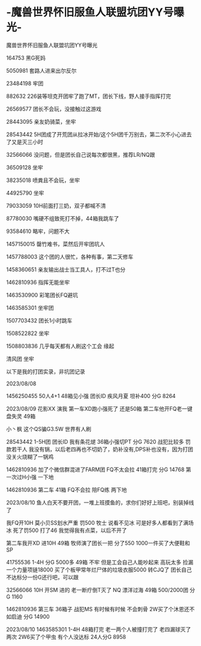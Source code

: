 # -魔兽世界怀旧服鱼人联盟坑团YY号曝光-
魔兽世界怀旧服鱼人联盟坑团YY号曝光

164753 黑G死妈

5050981 套路人进来出尔反尔

23484198 牢团

882632 226装等坦克开团牢了跑了MT，团长下线，野人接手指挥打完

26569577 团长不会玩，没接触过这游戏

28443095 亲友奶骑菜，坐牢

28543442 5H团成了开荒团从拉冰开始/这个5H团千万别去，第二次不小心进去了又是灭三小时

32566066 没问题，但是团长自己说每次都很黑，推荐LR/NQ跟

36509128 坐牢

38235018 喷粪且不会玩，坐牢

44925790 坐牢

79033059 10H前面打三奶，双子都喊不清

87780030 嘴硬不组致死打不掉，44箱我跳车了

93584610 略牢，问题不大

1457150015 罄竹难书，菜然后开牢团坑人

1457788003 这个团的人很忙，各种有事，第二天修车

1458360651 亲友输出战士当工具人，打不过T也分

1462810936 指挥无能坐牢

1463530900 彩笔团长FQ避坑

1463585301 坐牢团

1507703432 团长1小时跳车

1508522822 坐牢

1508803836 几乎每天都有人刷这个工会 缘起

清风团 坐牢

以下是我的打团实录，非坑团记录



2023/08/08

1456250455  50人4+1 48箱见小强 团长ID 疾风月夏 坦补400 分G 8264

2023/08/09
花影XX 演我 第一车XD跑小强死了 还是50箱  第二车他开FQ老一键盘失灵 49箱

小丶枫  这个QS骗G3.5W 世界有人刷

28543442 1-5H团 团长ID 我有条花煺  36箱小强切PT  分G 7620  战犯比较多 罚款若干人 我没有锅，以后老四再也不切奶了，奶补没有,DPS补也没有，因为打团没关火烧糊了一锅鸡

1462810936 加了个微信群混进了FARM团 FQ不太会拉  41箱打完  分G 14768   第一次过H小强 一下地 

1462810936 第二车 41箱 FQ不会拉 陪FQ练 两下地

2023/08/10
鱼人白天不要开团，一堆上班摸鱼的，求你们好好上班吧，别装掉线了

我FQ开10H 莫小贝SS划水严重 罚500 牧士 说看不见冰 可是好多人都看到了满场冰 死了罚500  打了46 我觉得我有点菜，以后不开了

第二车我开XD 进10H 49箱 牧师演了团长一把 分了550 1000一件买了大便鞋和SP

41755536  1-4H 分G 5000多 49箱 不牢 但是工会自己人能吵起来 高玩太多 捡漏一个力量项链18000  买了个板甲常年烂尸体的垃圾衣服5000 转CJQ了 团长自己不达标分一份G还行吧，可以跟

32566066  10H 开SM 进的 老一断疗倒T灭了  NQ 漂洋过海 49箱  500/2000团  分G 1160

1462810936 第三车 36箱子 战犯MS 有时候有时候 不会刺骨 2W买了个沐恩还不如启迪 分G 14900

2023/08/10
1463585301 1-4H 48箱打完 老一两个人被撞打完了 老四漏球灭了两次  2W6买了个甲虫 有个人没达标 24人分G 8958

